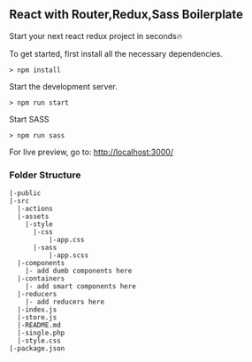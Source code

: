 ## React with Router,Redux,Sass Boilerplate

Start your next react redux project in seconds🔥

To get started, first install all the necessary dependencies.
```
> npm install
```

Start the development server.
```
> npm run start
```

Start SASS
```
> npm run sass
```

For live preview, go to: [http://localhost:3000/](http://localhost:3000/)

### Folder Structure

```shell
|-public	
|-src
  |-actions
  |-assets
    |-style	
      |-css
          |-app.css
      |-sass
          |-app.scss
  |-components
    |- add dumb components here 
  |-containers
    |- add smart components here 	
  |-reducers
    |- add reducers here 	
  |-index.js
  |-store.js
  |-README.md
  |-single.php
  |-style.css
|-package.json  
```